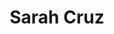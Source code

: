 ---
title           : Sarah Cruz
type            : participant
job_title       : Graphic Designer
company         :
image           : https://media.licdn.com/dms/image/C4E03AQGLs9vHz3yDfw/profile-displayphoto-shrink_800_800/0?e=1533168000&v=beta&t=KH3bwa1Teeot-SjR2L-05gIM2WJIK2C_qYZuWmZkcec
linkedin        : sarah-cruz-762886a5/
twitter         :
website         :
venue           : Mon, Tue
night_day       : Sat-before, Mon
night_where     : villa-2
night_room      : 1
status          : done
sessions        :

---